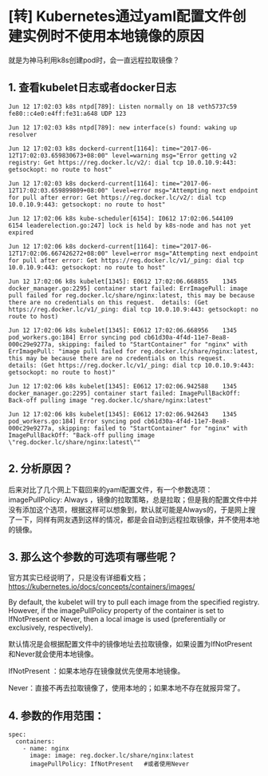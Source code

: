 # [转] Kubernetes通过yaml配置文件创建实例时不使用本地镜像的原因   


就是为神马利用k8s创建pod时，会一直远程拉取镜像？  
## 1. 查看kubelet日志或者docker日志    
```
Jun 12 17:02:03 k8s ntpd[789]: Listen normally on 18 veth5737c59 fe80::c4e0:e4ff:fe31:a648 UDP 123 
 
Jun 12 17:02:03 k8s ntpd[789]: new interface(s) found: waking up resolver 
 
Jun 12 17:02:03 k8s dockerd-current[1164]: time="2017-06-12T17:02:03.659830673+08:00" level=warning msg="Error getting v2 registry: Get https://reg.docker.lc/v2/: dial tcp 10.0.10.9:443: getsockopt: no route to host" 
 
Jun 12 17:02:03 k8s dockerd-current[1164]: time="2017-06-12T17:02:03.659899809+08:00" level=error msg="Attempting next endpoint for pull after error: Get https://reg.docker.lc/v2/: dial tcp 10.0.10.9:443: getsockopt: no route to host" 
 
Jun 12 17:02:06 k8s kube-scheduler[6154]: I0612 17:02:06.544109    6154 leaderelection.go:247] lock is held by k8s-node and has not yet expired 
 
Jun 12 17:02:06 k8s dockerd-current[1164]: time="2017-06-12T17:02:06.667426272+08:00" level=error msg="Attempting next endpoint for pull after error: Get https://reg.docker.lc/v1/_ping: dial tcp 10.0.10.9:443: getsockopt: no route to host" 
 
Jun 12 17:02:06 k8s kubelet[1345]: E0612 17:02:06.668855    1345 docker_manager.go:2295] container start failed: ErrImagePull: image pull failed for reg.docker.lc/share/nginx:latest, this may be because there are no credentials on this request.  details: (Get https://reg.docker.lc/v1/_ping: dial tcp 10.0.10.9:443: getsockopt: no route to host) 
 
Jun 12 17:02:06 k8s kubelet[1345]: E0612 17:02:06.668956    1345 pod_workers.go:184] Error syncing pod cb61d30a-4f4d-11e7-8ea8-000c29e9277a, skipping: failed to "StartContainer" for "nginx" with ErrImagePull: "image pull failed for reg.docker.lc/share/nginx:latest, this may be because there are no credentials on this request.  details: (Get https://reg.docker.lc/v1/_ping: dial tcp 10.0.10.9:443: getsockopt: no route to host)" 
 
Jun 12 17:02:06 k8s kubelet[1345]: E0612 17:02:06.942588    1345 docker_manager.go:2295] container start failed: ImagePullBackOff: Back-off pulling image "reg.docker.lc/share/nginx:latest" 
 
Jun 12 17:02:06 k8s kubelet[1345]: E0612 17:02:06.942643    1345 pod_workers.go:184] Error syncing pod cb61d30a-4f4d-11e7-8ea8-000c29e9277a, skipping: failed to "StartContainer" for "nginx" with ImagePullBackOff: "Back-off pulling image \"reg.docker.lc/share/nginx:latest\"" 
```  
## 2. 分析原因？  
后来对比了几个网上下载回来的yaml配置文件，有一个参数选项：imagePullPolicy: Always ，镜像的拉取策略，总是拉取；但是我的配置文件中并没有添加这个选项，根据这样可以想象到，默认就可能是Always的，于是网上搜了一下，同样有网友遇到这样的情况，都是会自动到远程拉取镜像，并不使用本地的镜像。

## 3. 那么这个参数的可选项有哪些呢？

官方其实已经说明了，只是没有详细看文档；https://kubernetes.io/docs/concepts/containers/images/

By default, the kubelet will try to pull each image from the specified registry. However, if the imagePullPolicy property of the container is set to IfNotPresent or Never, then a local image is used (preferentially or exclusively, respectively).

默认情况是会根据配置文件中的镜像地址去拉取镜像，如果设置为IfNotPresent 和Never就会使用本地镜像。

IfNotPresent ：如果本地存在镜像就优先使用本地镜像。

Never：直接不再去拉取镜像了，使用本地的；如果本地不存在就报异常了。

## 4. 参数的作用范围：  
```
spec: 
  containers: 
    - name: nginx 
      image: image: reg.docker.lc/share/nginx:latest 
      imagePullPolicy: IfNotPresent   #或者使用Never 
```